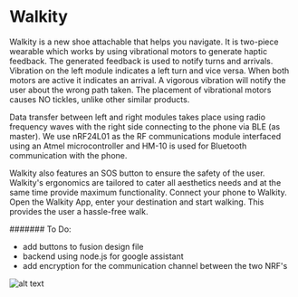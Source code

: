 # Walkity

Walkity is a new shoe attachable that helps you navigate. It is two-piece wearable which works by using vibrational motors to generate haptic feedback. The generated feedback is used to notify turns and arrivals. Vibration on the left module indicates a left turn and vice versa. When both motors are active it indicates an arrival. A vigorous vibration will notify the user about the wrong path taken. The placement of vibrational motors causes NO tickles, unlike other similar products.

Data transfer between left and right modules takes place using radio frequency waves with the right side connecting to the phone via BLE (as master). We use nRF24L01 as the RF communications module interfaced using an Atmel microcontroller and HM-10 is used for Bluetooth communication with the phone. 

Walkity also features an SOS button to ensure the safety of the user. Walkity's ergonomics are tailored to cater all aesthetics needs and at the same time provide maximum functionality. Connect your phone to Walkity. Open the Walkity App, enter your destination and start walking. This provides the user a hassle-free walk.

####### To Do:
* add buttons to fusion design file
* backend using node.js for google assistant
* add encryption for the communication channel between the two NRF's


![alt text](https://hackadaycom.files.wordpress.com/2018/04/walkity-800.png?w=800)
